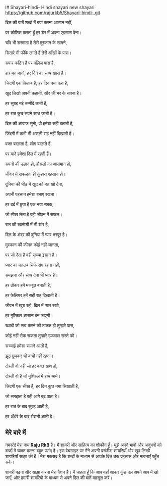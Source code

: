 l# Shayari-hindi-
Hindi shayari new shayari 
https://github.com/rajurkb5/Shayari-hindi-.git
<div class="shayari">
  <p>दिल की बातें शब्दों में बयां करना आसान नहीं,</p>
  <p>पर कोशिश करता हूँ हर शेर में अपना एहसास देना।</p>
</div>


<div class="shayari">
  <p>चाँद भी शरमाता है तेरी मुस्कान के सामने,</p>
  <p>सितारे भी फीके लगते हैं तेरी आँखों के पास।</p>
</div>


<div class="shayari">
  <p>सफर कठिन है पर मंज़िल पास है,</p>
  <p>हार मत मानो, हर दिन का साथ खास है।</p>
</div>



<div class="shayari">
  <p>जिंदगी एक किताब है, हर दिन नया पन्ना है,</p>
  <p>खुद लिखो अपनी कहानी, और जी भर के सपना है।</p>
</div>

<div class="shayari">
  <p>हर सुबह नई उम्मीदें लाती है,</p>
  <p>हर रात कुछ सपने साथ जाती है।</p>
</div>

<div class="shayari">
  <p>दिल की आवाज़ सुनो, वो हमेशा सही बताती है,</p>
  <p>ज़िंदगी में कभी भी असली राह नहीं दिखाती है।</p>
</div>

<div class="shayari">
  <p>वक्त बदलता है, लोग बदलते हैं,</p>
  <p>पर यादें हमेशा दिल में रहती हैं।</p>
</div>

<div class="shayari">
  <p>सपनों की उड़ान हो, हौसलों का आसमान हो,</p>
  <p>जीवन में सफलता ही तुम्हारा एहसान हो।</p>
</div>

<div class="shayari">
  <p>दुनिया की भीड़ में खुद को मत खो देना,</p>
  <p>अपनी पहचान हमेशा बनाए रखना।</p>
</div>

<div class="shayari">
  <p>हर दर्द में छुपा है एक नया सबक,</p>
  <p>जो सीख लेता है वही जीवन में सफल।</p>
</div>

<div class="shayari">
  <p>रात की खामोशी में भी शोर है,</p>
  <p>दिल के अंदर की दुनिया में प्यार भरपूर है।</p>
</div>

<div class="shayari">
  <p>मुस्कान की कीमत कोई नहीं जानता,</p>
  <p>पर जो देता है वही सच्चा इंसान है।</p>
</div>

<div class="shayari">
  <p>प्यार का मतलब सिर्फ संग रहना नहीं,</p>
  <p>समझना और साथ देना भी प्यार है।</p>
</div>

<div class="shayari">
  <p>हर ठोकर हमें मजबूत बनाती है,</p>
  <p>हर फेलियर हमें सही राह दिखाती है।</p>
</div>

<div class="shayari">
  <p>जीवन में खुश रहो, दिल में प्यार रखो,</p>
  <p>हर मुश्किल आसान बन जाएगी।</p>
</div>

<div class="shayari">
  <p>ख्वाबों को सच करने की ताकत हो तुम्हारे पास,</p>
  <p>कोई नहीं रोक सकता तुम्हारे उज्ज्वल रास्ते को।</p>
</div>

<div class="shayari">
  <p>सच्चाई हमेशा सामने आती है,</p>
  <p>झूठ छुपकर भी कभी नहीं रहता।</p>
</div>

<div class="shayari">
  <p>दोस्ती वो नहीं जो हर वक्त साथ हो,</p>
  <p>दोस्ती वो है जो मुश्किल में हाथ थामे।</p>
</div>

<div class="shayari">
  <p>ज़िंदगी एक सीख है, हर दिन कुछ नया सिखाती है,</p>
  <p>जो समझता है वही आगे बढ़ पाता है।</p>
</div>

<div class="shayari">
  <p>हर रात के बाद सुबह आती है,</p>
  <p>हर अँधेरे के बाद रोशनी आती है।</p>
</div>

<div class="about">
  <h2>मेरे बारे में</h2>
  <p>नमस्ते! मेरा नाम <strong>Raju RkB</strong> है। मैं शायरी और साहित्य का शौकीन हूँ।  
  मुझे अपने भावों और अनुभवों को शब्दों में व्यक्त करना बहुत पसंद है।  
  इस वेबसाइट पर मैंने अपनी पसंदीदा शायरियाँ और खुद लिखी शायरियाँ साझा की हैं।  
  मेरा मकसद है कि शब्दों के माध्यम से आपके दिल तक एहसास और भावनाएँ पहुँच सकें।</p>
  <p>शायरी पढ़ना और साझा करना मेरा पैशन है। मैं चाहता हूँ कि आप यहाँ आकर कुछ पल अपने आप में खो जाएँ,  
  और हमारी शायरियों के माध्यम से अपने दिल की बातें महसूस करें।</p>
</div>









